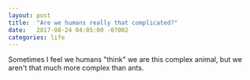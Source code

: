 ```yaml
---
layout: post
title:  "Are we humans really that complicated?" 
date:   2017-08-24 04:05:00 -07002
categories: life
---
```


Sometimes I feel we humans "think" we are this complex animal, but we aren't that much more complex than ants. 